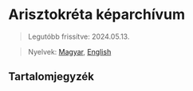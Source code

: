 # Arisztokréta képarchívum

> Legutóbb frissítve: 2024.05.13.

> Nyelvek: [Magyar](README.md), [English](README_en.md)

## Tartalomjegyzék